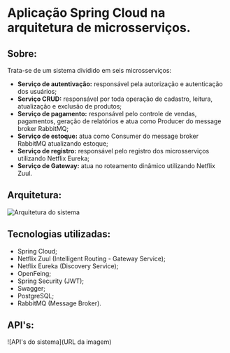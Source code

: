 # Aplicação Spring Cloud na arquitetura de microsserviços.

## Sobre:

Trata-se de um sistema dividido em seis microsserviços:

  - **Serviço de autentivação:** responsável pela autorização e autenticação dos usuários;
  - **Serviço CRUD:** responsável por toda operação de cadastro, leitura, atualização e exclusão de produtos;
  - **Serviço de pagamento:** responsável pelo controle de vendas, pagamentos, geração de relatórios e atua como Producer do message broker RabbitMQ;
  - **Serviço de estoque:** atua como Consumer do message broker RabbitMQ atualizando estoque;
  - **Serviço de registro:** responsável pelo registro dos microsserviços utilizando Netflix Eureka;
  - **Serviço de Gateway:** atua no roteamento dinâmico utilizando Netflix Zuul.
 

## Arquitetura:

![Arquitetura do sistema](https://raw.githubusercontent.com/rodjefalves/Spring-Cloud-Microservices/main/img/arq1.png)

## Tecnologias utilizadas:

  - Spring Cloud;
  - Netflix Zuul (Intelligent Routing - Gateway Service);
  - Netflix Eureka (Discovery Service);
  - OpenFeing;
  - Spring Security (JWT);
  - Swagger;
  - PostgreSQL;
  - RabbitMQ (Message Broker).
  
## API's:

![API's do sistema](URL da imagem)
